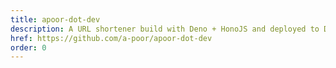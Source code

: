 ```yaml
---
title: apoor-dot-dev
description: A URL shortener build with Deno + HonoJS and deployed to Deno Deploy.
href: https://github.com/a-poor/apoor-dot-dev
order: 0
---
```

